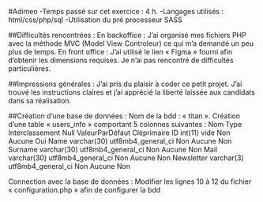 #Adimeo
-Temps passé sur cet exercice : 4 h.
-Langages utilisés : html/css/php/sql
-Utilisation du pré processeur SASS

##Difficultés rencontrées : 
En backoffice :
J’ai organisé mes fichiers PHP avec la méthode MVC (Model View Controleur) ce qui m’a demandé un peu plus de temps.
En front office :
J’ai utilisé le lien « Figma » fourni afin d’obtenir les dimensions requises. Je n’ai pas rencontré de difficultés particulières.

##Impressions générales :
J’ai pris du plaisir à coder ce petit projet. J’ai trouvé les instructions claires et j’ai apprécié la liberté laissée aux candidats dans sa réalisation.

##Création d’une base de données :
Nom de la bdd : « titan ».
Création d’une table « users_info » comportant 5 colonnes suivantes :
Nom           Type	        Interclassement        Null   ValeurParDéfaut	Cléprimaire
ID	          int(11)	      vide                    Non	  Aucune	             Oui
Name          varchar(30)   utf8mb4_general_ci      Non	  Aucune	             Non
Surname	      varchar(30)   utf8mb4_general_ci      Non	  Aucune	             Non
Mail	        varchar(30)   utf8mb4_general_ci      Non	  Aucune	             Non
Newsletter    varchar(3)    utf8mb4_general_ci      Non	  Aucune                Non

Connection avec la base de données :
Modifier les lignes 10 à 12 du fichier « configuration.php » afin de configurer la bdd


